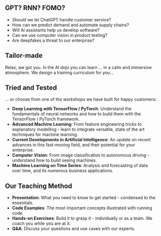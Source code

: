 ## GPT? RNN? FOMO?



- Should we let ChatGPT handle customer service?
- How can we predict demand and automate supply chains?
- Will AI assistants help us develop software?
- Can we use computer vision in product testing?
- Are deepfakes a threat to our enterprise?


## Tailor-made

Relax, we got you. In the AI dojo you can learn ... in a calm and immersive atmosphere. We design a training curriculum for you...


## Tried and Tested 

... or choose from one of the workshops we have built for happy customers:

- **Deep Learning with TensorFlow / PyTorch**: Understand the fundamentals of neural networks and how to build them with the TensorFlow / PyTorch framework.
- **Advanced Machine Learning**: From feature engineering tricks to explanatory modelling - learn to integrate versatile, state of the art techniques for machine learning.
- **Current Developments in Artificial Intelligence**: An update on recent advances in this fast-moving field, and their potential for your enterprise.
- **Computer Vision**: From image classification to autonomous driving - understand how to build seeing machines.
- **Machine Learning on Time Series**: Analysis and forecasting of data over time, and its numerous business applications.


## Our Teaching Method

- **Presentation**: What you need to know to get started - condensed to the essentials.
- **Code Examples**: The most important concepts illustrated with running code.
- **Hands-on Exercises**: Build it to grasp it - individually or as a team. We coach you while you are at it.
- **Q&A**: Discuss your questions and use cases with our experts.
